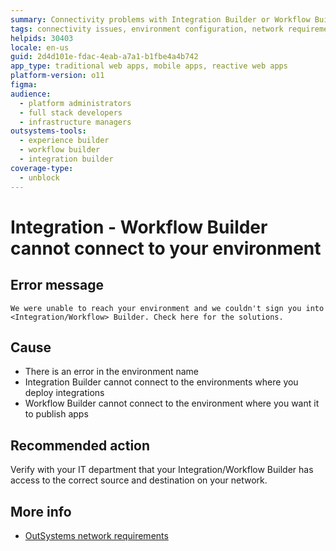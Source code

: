 ```yaml
---
summary: Connectivity problems with Integration Builder or Workflow Builder
tags: connectivity issues, environment configuration, network requirements, error handling, access troubleshooting
helpids: 30403
locale: en-us
guid: 2d4d101e-fdac-4eab-a7a1-b1fbe4a4b742
app_type: traditional web apps, mobile apps, reactive web apps
platform-version: o11
figma:
audience:
  - platform administrators
  - full stack developers
  - infrastructure managers
outsystems-tools:
  - experience builder
  - workflow builder
  - integration builder
coverage-type:
  - unblock
---
```


# Integration - Workflow Builder cannot connect to your environment

## Error message

`We were unable to reach your environment and we couldn't sign you into <Integration/Workflow> Builder. Check here for the solutions.`

## Cause

* There is an error in the environment name
* Integration Builder cannot connect to the environments where you deploy integrations
* Workflow Builder cannot connect to the environment where you want it to publish apps

## Recommended action

Verify with your IT department that your Integration/Workflow Builder has access to the correct source and destination on your network.

## More info

* [OutSystems network requirements](https://success.outsystems.com/Documentation/11/Setting_Up_OutSystems/OutSystems_network_requirements)
